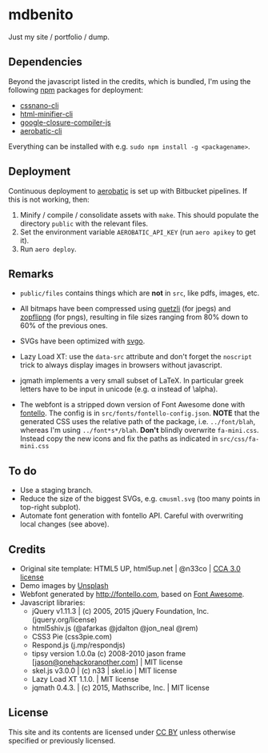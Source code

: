 # mdbenito

Just my site / portfolio / dump.


## Dependencies

Beyond the javascript listed in the credits, which is bundled, I'm
using the following [npm](https://www.npmjs.com/) packages for
deployment:

 * [cssnano-cli](https://www.npmjs.com/package/cssnano-cli)
 * [html-minifier-cli](https://www.npmjs.com/package/html-minifier)
 * [google-closure-compiler-js](https://www.npmjs.com/package/google-closure-compiler-js)
 * [aerobatic-cli](https://www.npmjs.com/package/aerobatic-cli)

Everything can be installed with e.g.  `sudo npm install -g
<packagename>`.


## Deployment

Continuous deployment to [aerobatic](https://www.aerobatic.com) is set
up with Bitbucket pipelines. If this is not working, then:

1. Minify / compile / consolidate assets with `make`. This should
   populate the directory `public` with the relevant files.
2. Set the environment variable `AEROBATIC_API_KEY` (run `aero apikey`
   to get it).
3. Run `aero deploy`.


## Remarks

* `public/files` contains things which are **not** in `src`, like
  pdfs, images, etc.
  
* All bitmaps have been compressed
  using [guetzli](https://github.com/google/guetzli/) (for jpegs)
  and [zopflipng](https://github.com/google/zopfli) (for pngs),
  resulting in file sizes ranging from 80% down to 60% of the previous
  ones.

* SVGs have been optimized with [svgo](https://github.com/svg/svgo).

* Lazy Load XT: use the `data-src` attribute and don't forget the
  `noscript` trick to always display images in browsers without
  javascript.

* jqmath implements a very small subset of LaTeX. In particular
  greek letters have to be input in unicode (e.g. α instead of \alpha).

* The webfont is a stripped down version of Font Awesome done
  with [fontello](http://fontello.com). The config is in
  `src/fonts/fontello-config.json`.  **NOTE** that the generated CSS
  uses the relative path of the package, i.e. `../font/blah`, whereas
  I'm using `../font*s*/blah`.  **Don't** blindly overwrite
  `fa-mini.css`. Instead copy the new icons and fix the paths as
  indicated in `src/css/fa-mini.css`


## To do

* Use a staging branch.
* Reduce the size of the biggest SVGs, e.g. `cmusml.svg` (too many points in
  top-right subplot).
* Automate font generation with fontello API. Careful with overwriting
  local changes (see above).


## Credits

* Original site template: HTML5 UP, html5up.net | @n33co |
  [CCA 3.0 license](html5up.net/license)
* Demo images by [Unsplash](unsplash.com)
* Webfont generated by http://fontello.com, based on
  [Font Awesome](fortawesome.github.com/Font-Awesome).
* Javascript libraries:
    * jQuery v1.11.3 | (c) 2005, 2015 jQuery Foundation, Inc.
      (jquery.org/license)
    * html5shiv.js (@afarkas @jdalton @jon\_neal @rem)
    * CSS3 Pie (css3pie.com)
    * Respond.js (j.mp/respondjs)
    * tipsy version 1.0.0a (c) 2008-2010 jason frame
      [jason@onehackoranother.com] | MIT license
    * skel.js v3.0.0 | (c) n33 | skel.io | MIT license
    * Lazy Load XT 1.1.0. | MIT license
    * jqmath 0.4.3. | (c) 2015, Mathscribe, Inc. | MIT license


## License

This site and its contents are licensed
under [CC BY](https://creativecommons.org/licenses/by/4.0/) unless
otherwise specified or previously licensed.

